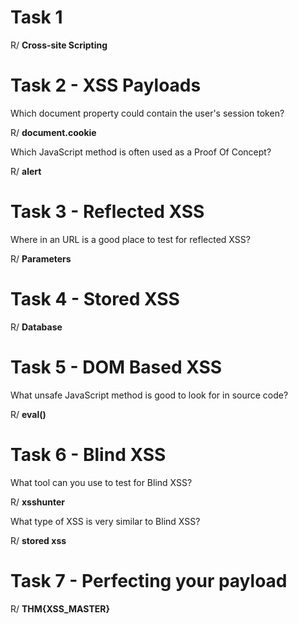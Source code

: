 # Task 1

R/ **Cross-site Scripting**

# Task 2 - XSS Payloads

Which document property could contain the user's session token?

R/ **document.cookie**

Which JavaScript method is often used as a Proof Of Concept?

R/ **alert**

# Task 3 - Reflected XSS


Where in an URL is a good place to test for reflected XSS?

R/ **Parameters**

# Task 4 -  Stored XSS 

R/ **Database**

# Task 5 - DOM Based XSS 


What unsafe JavaScript method is good to look for in source code?

R/ **eval()**

# Task 6 - Blind XSS 


What tool can you use to test for Blind XSS?

R/ **xsshunter**


What type of XSS is very similar to Blind XSS?

R/ **stored xss**

# Task 7 - Perfecting your payload

R/ **THM{XSS_MASTER}**
